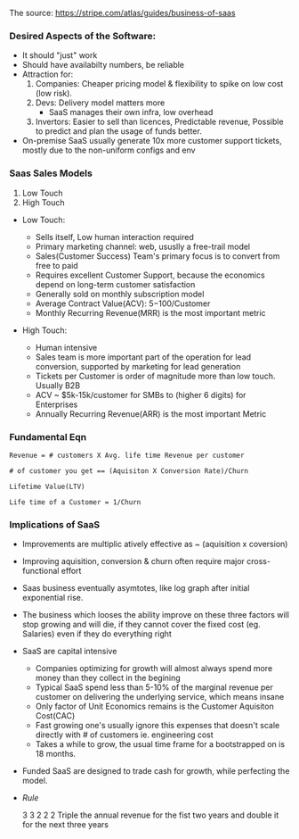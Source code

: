 The source: https://stripe.com/atlas/guides/business-of-saas

### Desired Aspects of the Software:
  - It should "just" work
  - Should have availabilty numbers, be reliable
  - Attraction for:
    1. Companies: Cheaper pricing model & flexibility to spike on low
       cost (low risk).
    2. Devs: Delivery model matters more
       - SaaS manages their own infra, low overhead
    3. Invertors: Easier to sell than licences, Predictable revenue,
       Possible to predict and plan the usage of funds better.
  - On-premise SaaS usually generate 10x more customer support tickets,
    mostly due to the non-uniform configs and env

### Saas Sales Models
1. Low Touch
2. High Touch

  - Low Touch:
    - Sells itself, Low human interaction required
    - Primary marketing channel: web, ususlly a free-trail model
    - Sales(Customer Success) Team's primary focus is to convert from free
      to paid
    - Requires excellent Customer Support, because the economics depend on
      long-term customer satisfaction
    - Generally sold on monthly subscription model
    - Average Contract Value(ACV): $5-$100/Customer
    - Monthly Recurring Revenue(MRR) is the most important metric

  - High Touch:
    - Human intensive
    - Sales team is more important part of the operation for lead
      conversion, supported by marketing for lead generation
    - Tickets per Customer is order of magnitude more than low touch.
      Usually B2B
    - ACV ~ $5k-15k/customer for SMBs to (higher 6 digits) for Enterprises
    - Annually Recurring Revenue(ARR) is the most important Metric

### Fundamental Eqn

    Revenue = # customers X Avg. life time Revenue per customer

    # of customer you get == (Aquisiton X Conversion Rate)/Churn

    Lifetime Value(LTV)

    Life time of a Customer = 1/Churn

### Implications of SaaS
- Improvements are multiplic atively effective as ~ (aquisition x coversion)
- Improving aquisition, conversion & churn often require major
  cross-functional effort
- Saas business eventually asymtotes, like log graph after initial
  exponential rise.
- The business which looses the ability improve on these three factors
  will stop growing and will die, if they cannot cover the fixed
cost (eg. Salaries) even if they do everything right

- SaaS are capital intensive
  - Companies optimizing  for growth will almost always spend more money
    than they collect in the begining
  - Typical SaaS spend less than 5-10% of the marginal revenue per
    customer on delivering the underlying service, which means insane
  - Only factor of Unit Economics remains is the Customer Aquisiton
    Cost(CAC)
  - Fast growing one's usually ignore this expenses that doesn't scale
    directly with # of customers ie. engineering cost
  - Takes a while to grow, the usual time frame for a bootstrapped on is
    18 months.

- Funded SaaS are designed to trade cash for growth, while perfecting
  the model.

- *Rule*

    3 3 2 2 2
    Triple the annual revenue for the fist two years and double it for
the next three years

